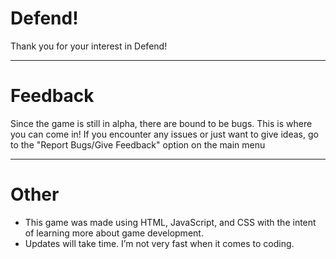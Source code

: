 # Defend!
Thank you for your interest in Defend!
___
# Feedback

Since the game is still in alpha, there are bound to be bugs. This is where you can come in! If you encounter any issues or just want to give ideas,
go to the "Report Bugs/Give Feedback" option on the main menu
____
# Other

- This game was made using HTML, JavaScript, and CSS with the intent of learning more about game development.
- Updates will take time. I’m not very fast when it comes to coding.
